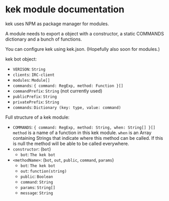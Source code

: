 kek module documentation
===

kek uses NPM as package manager for modules.

A module needs to export a object with a constructor, a static COMMANDS dictionary and a bunch of functions.

You can configure kek using kek.json. (Hopefully also soon for modules.)

kek bot object:
- `VERISON`: `String`
- `clients`: `IRC-client`
- `modules`: `Module[]`
- `commands`: `{ command: RegExp, method: Function }[]`
- `commandPrefix`: `String` (not currently used)
- `publicPrefix`: `String`
- `privatePrefix`: `String`
- `commands`: `Dictionary (key: type, value: command)`

Full structure of a kek module:
- `COMMANDS`: `{ command: RegExp, method: String, when: String[] }[]` `method` is a name of a function in this kek module. `when` is an Array containing Strings that indicate where this method can be called. If this is null the method will be able to be called everywhere.
- `constructor`: (`bot`)
	- `bot`: `The kek bot` 
- `<methodName>`: (`bot`, `out`, `public`, `command`, `params`)
	- `bot`: `The kek bot`
	- `out`: `function(string)`
	- `public`: `Boolean`
	- `command`: `String`
	- `params`: `String[]`
	- `message`: `String`

